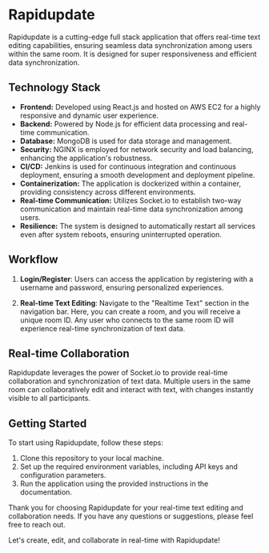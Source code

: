 # Rapidupdate

Rapidupdate is a cutting-edge full stack application that offers real-time text editing capabilities, ensuring seamless data synchronization among users within the same room. It is designed for super responsiveness and efficient data synchronization.

## Technology Stack

- **Frontend:** Developed using React.js and hosted on AWS EC2 for a highly responsive and dynamic user experience.
- **Backend:** Powered by Node.js for efficient data processing and real-time communication.
- **Database:** MongoDB is used for data storage and management.
- **Security:** NGINX is employed for network security and load balancing, enhancing the application's robustness.
- **CI/CD:** Jenkins is used for continuous integration and continuous deployment, ensuring a smooth development and deployment pipeline.
- **Containerization:** The application is dockerized within a container, providing consistency across different environments.
- **Real-time Communication:** Utilizes Socket.io to establish two-way communication and maintain real-time data synchronization among users.
- **Resilience:** The system is designed to automatically restart all services even after system reboots, ensuring uninterrupted operation.

## Workflow

1. **Login/Register**: Users can access the application by registering with a username and password, ensuring personalized experiences.

2. **Real-time Text Editing**: Navigate to the "Realtime Text" section in the navigation bar. Here, you can create a room, and you will receive a unique room ID. Any user who connects to the same room ID will experience real-time synchronization of text data.

## Real-time Collaboration

Rapidupdate leverages the power of Socket.io to provide real-time collaboration and synchronization of text data. Multiple users in the same room can collaboratively edit and interact with text, with changes instantly visible to all participants.

## Getting Started

To start using Rapidupdate, follow these steps:

1. Clone this repository to your local machine.
2. Set up the required environment variables, including API keys and configuration parameters.
3. Run the application using the provided instructions in the documentation.

Thank you for choosing Rapidupdate for your real-time text editing and collaboration needs. If you have any questions or suggestions, please feel free to reach out.

Let's create, edit, and collaborate in real-time with Rapidupdate!
